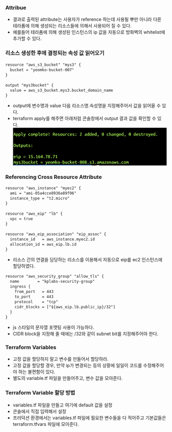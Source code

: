 ### Attribue
- 결과로 출력된 attribute는 사용자가 reference 하는데 사용될 뿌만 아니라 다른 테라폼에 의해 생성되는 리소스들에 의해서 사용되어 질 수 있다.
- 예를들어 테라폼에 의해 생성된 인스턴스의 ip 값을 자동으로 방화벽의 whitelist에 추가할 수 있다.

### 리소스 생성한 후에 결정되는 속성 값 읽어오기
```
resource "aws_s3_bucket" "mys3" {
  bucket = "yeomko-bucket-007"
}

output "mys3bucket" {
  value = aws_s3_bucket.mys3.bucket_domain_name
}
```
- output에 변수명과 value 다음 리소스명.속성명을 지정해주어서 값을 읽어올 수 있다.
- terraform apply를 해주면 아래처럼 콘솔창에서 output 결과 값을 확인할 수 있다.
![terraform_output](../../images/terraform_output.png)

### Referencing Cross Resource Attribute
```
resource "aws_instance" "myec2" {
  ami = "ami-05a4cce8936a89f06"
  instance_type = "t2.micro"
}

resource "aws_eip" "lb" {
  vpc = true
}

resource "aws_eip_association" "eip_assoc" {
  instance_id   = aws_instance.myec2.id
  allocation_id = aws_eip.lb.id
}
```
- 리소스 간의 연결을 담당하는 리소스를 이용해서 자동으로 eip를 ec2 인스턴스에 할당하였다.

```
resource "aws_security_group" "allow_tls" {
  name        = "kplabs-security-group"
  ingress {
    from_port   = 443
    to_port     = 443
    protocol    = "tcp"
    cidr_blocks = ["${aws_eip.lb.public_ip}/32"]
  }
}
```
- js 스타일의 문자열 포맷팅 사용이 가능하다.
- CIDR block을 지정해 줄 때에는 /32와 같이 subnet bit를 지정해주어야 한다.

### Terraform Variables
- 고정 값을 할당하지 말고 변수를 만들어서 할당하라.
- 고정 값을 할당할 경우, 만약 ip가 변경되는 등의 상황에 일일이 코드를 수정해주어야 하는 불편함이 있다.
- 별도의 variable.tf 파일을 만들어주고, 변수 값을 모아준다.

### Terraform Variable 할당 방법
- variables.tf 파일을 만들고 여기에 default 값을 설정
- 콘솔에서 직접 입력해서 설정
- 프러덕션 환경에서는 variables.tf 파일에 필요한 변수들을 다 적어주고 기본값들은 terraform.tfvars 파일에 모아준다.
